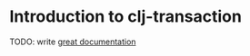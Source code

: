 # Introduction to clj-transaction

TODO: write [great documentation](http://jacobian.org/writing/what-to-write/)
